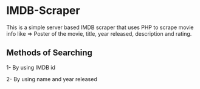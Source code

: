 # IMDB-Scraper
This is a simple server based IMDB scraper that uses PHP to scrape movie info like => Poster of the movie, title, year released, description and rating.

## Methods of Searching 
1- By using IMDB id 

2- By using name and year released
